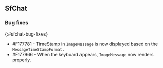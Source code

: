 ## SfChat

### Bug fixes
{:#sfchat-bug-fixes}

* \#F177781 - TimeStamp in `ImageMessage` is now displayed based on the `MessageTimeStampFormat.`
* \#F177966 - When the keyboard appears, `ImageMessage` now renders properly.
